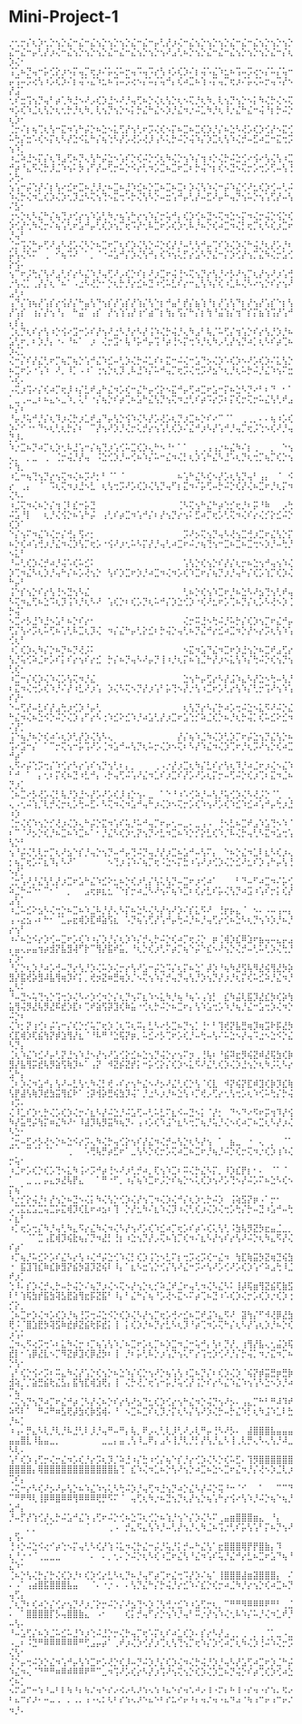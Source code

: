 # Mini-Project-1

⡐⢂⡒⡌⢆⡱⢂⡑⢢⡑⣌⠒⣌⠒⣌⢢⡑⢢⡑⢢⡑⣌⠒⣌⠒⡤⢃⡜⡰⢌⠒⣌⢢⡑⢢⡑⢢⡑⣌⠒⣌⠒⣌⢢⡑⢢⡑⢢⡑⣌⠒⣌⠒⡤⢃⡜⡰⢌⠒⣌⢢⡑⢢⡑⢢⡑⣌⠒⣌⠒⣌⢢⡑⢢⡑⢢⠜⣠⢃⠦⡑⢢⡑⣌⠒⣌⠒⣌⢢⡑⢢⡑⢢⡑⣌⠒⡌⢆⡱⢌⠂
⢨⢁⠦⡙⢤⠒⡥⢊⡕⡰⠢⡍⢤⡉⢖⡰⠌⡥⢌⠥⡒⢤⠩⢤⠩⡔⢣⠰⡡⢎⡱⠌⡆⢬⠡⣌⠱⣂⠦⢩⠤⡩⢔⠢⡌⠥⡌⢥⠒⡤⢩⠤⡩⢔⢣⠰⡡⢎⡱⠌⡆⢬⠡⣌⠱⣂⠦⢩⠤⡩⢔⠢⡌⠥⡌⢥⠚⡄⢎⠴⣉⠦⢱⠠⡍⢤⡉⢖⡰⠌⡥⢌⠥⡒⢤⠩⡜⠢⡜⣨⠁
⢂⠎⣒⢩⢢⡙⢤⠃⡴⢁⠳⣘⠢⠜⡠⢎⡱⣘⠢⠜⡘⢤⢋⠦⡑⢌⢆⢣⡑⢆⠢⢍⡘⢆⠳⡀⢇⢢⡙⢢⡑⠢⡅⠳⢌⡓⢌⠢⢍⠲⡡⢎⠱⣈⢆⢣⡑⢆⢂⡓⡘⢆⠳⡀⢇⢢⡙⢢⡑⠢⡅⡓⣌⠓⣌⠢⡱⡘⣌⠲⡐⠬⣁⠳⡘⢆⠸⡐⣌⠓⣌⠒⢬⠘⡆⡓⠬⡑⢆⡱⠂
⢈⡒⠌⡆⢦⢉⢆⢣⠒⣍⠲⢡⠓⡬⡑⠦⣑⠢⣅⢋⡜⢢⢃⠖⡩⢌⢎⠢⡍⠦⣉⠦⣉⢎⡱⡘⡌⠦⣑⠣⢜⡡⢎⡱⢊⡜⠢⣍⢊⠥⢓⡌⣒⠡⢎⠢⡍⢆⠣⡜⣑⠪⣅⠓⡌⢦⢑⠣⡜⡡⢜⡡⢜⡸⢠⠣⢅⡓⠬⡑⢬⠱⡌⡱⣉⢆⢣⠱⢌⡚⠤⣋⠴⣉⠒⣍⢒⡩⢢⠱⡁
⠰⣈⠵⣘⠢⡍⡌⢆⠹⣠⢋⠦⡙⢄⢣⠓⡬⣑⠢⢡⠎⡑⢎⠬⡑⢊⢆⠳⢌⡑⢢⠱⡌⢲⠰⡑⢌⡓⠬⣑⢊⠔⢪⠔⢣⢌⢣⠰⣉⠚⡴⠘⣄⠫⢌⡓⡸⣈⠱⢢⠅⡳⢠⠋⡜⠤⢋⡒⠥⡑⠪⡔⢃⠲⡡⣉⠦⣉⠖⣉⠆⡓⢬⠑⡆⢎⠢⣙⠢⢍⡒⡡⢒⡡⢋⠤⢣⢘⡡⢓⠄
⢢⢡⠒⡬⢑⡜⠌⡆⢣⠔⣊⠖⣉⠦⡘⡸⡐⠦⣉⠦⣘⠱⣊⠦⡑⣉⠦⣉⠦⣉⠆⡱⢌⢣⠱⢌⠒⡬⠱⣌⢊⠜⣂⢎⡱⢊⠤⢃⠬⠱⢌⡓⢌⠲⣁⢎⡱⢌⡱⢂⡹⣐⠣⢍⢢⢙⠢⣍⢒⠡⡓⢌⢣⠣⡑⠤⣒⢡⠚⡤⢃⡜⠤⣋⠜⡤⠓⢤⡙⢢⠥⡑⢢⢡⢋⡜⠤⢣⠌⣣⠂
⢐⠢⡑⢆⠣⣌⠓⡌⢦⢙⡰⢊⡔⢢⠱⣡⢃⠳⡐⢦⢡⠓⡔⢢⠱⡌⡒⢥⠚⡄⢎⡱⢊⠦⣙⠢⢍⠲⣑⠢⡍⠲⢌⡒⢬⡑⢪⡑⢎⡱⢊⡜⢂⠳⢌⡒⠌⢦⢡⢃⠖⣡⠚⡤⢃⢎⡱⢢⡉⢖⠩⡜⢂⠧⣉⠖⡡⢎⡱⢂⠧⡘⠦⡑⢎⠴⣉⠲⢌⡃⢖⡉⢆⠣⢎⡰⣉⠖⡘⢤⠃
⢈⡒⢩⢌⠓⡤⢋⠜⣠⠣⢜⡡⢌⠣⡑⠦⣉⠖⡉⢆⠎⡱⢌⢣⡑⠬⡑⢎⡜⡘⠤⢃⢣⠚⡤⢉⠎⡱⢌⡱⢌⠓⢬⡘⢆⡜⡡⡘⠆⡥⢣⢌⠣⠍⠀⢀⠀⠊⢦⠩⠜⠀⠁⡀⠈⠐⠬⣡⠚⡌⡱⢌⢣⠚⡄⢎⠱⢢⢅⡋⡔⣡⠣⡙⣌⠒⡌⡱⢊⡜⢢⡉⣌⠳⢌⡒⣡⢊⡕⢪⠄
⢢⠉⠖⡨⢓⡌⢣⠜⣠⢃⠎⡔⠣⣌⠱⡘⢤⢋⠜⡠⢎⡑⠎⡆⠜⡰⣉⠖⢬⢘⠢⢍⢢⡙⡔⢣⡘⠔⡣⠜⢢⡉⢆⡜⢢⠜⡰⢡⢚⡐⢣⢌⡁⢀⡜⡌⢆⠈⠦⠁⠠⣐⠣⢜⡑⠂⡑⢆⡓⡘⡔⣊⠦⣙⠰⢊⠥⣃⠎⡔⠒⣄⢣⠱⡌⢎⠰⣁⠧⢌⠣⠔⢢⡑⠎⡔⢢⠜⣠⢃⠆
⢠⠙⡌⢱⢦⡜⢡⡎⡔⢪⡜⡌⠓⣤⢣⠙⢢⡎⡜⢡⡎⡜⢱⡌⢣⠑⡆⠚⣤⠃⡞⡌⣦⢱⠘⡆⡜⢡⢣⠙⡆⡜⢢⡜⢡⡎⠑⡆⢣⡜⢡⡎⠀⢰⡌⡜⢢⠘⡄⠀⠓⣬⠁⢠⡎⠀⡜⢢⢱⢡⡜⢰⠊⣴⠉⡆⢳⡄⢫⡌⠓⡌⡆⢳⠘⣬⢱⡌⢲⠉⡎⡍⣦⢱⢩⡜⢡⠚⡄⡎⡄
⢈⢆⡙⢆⠎⡔⢣⠰⡑⢪⠔⣩⠒⡡⠎⡜⢢⠜⣐⠣⡘⡔⠣⡜⢨⠱⢌⡓⢬⡘⢄⠳⣠⠃⢧⡈⠥⢋⡌⢲⢡⡑⠎⡔⢣⡘⡱⡘⠦⣡⢃⠖⡀⠆⡱⡘⡄⠐⠄⠘⠦⠁⠀⡰⠀⢌⡒⣩⠂⢧⠘⡥⠚⡤⢩⠘⡴⢘⠢⡍⢒⠱⡘⢆⠳⡠⢃⡜⢢⡙⠴⡁⢆⠣⠎⡴⢉⠦⡱⢌⡁
⢌⠒⡌⠎⡜⣌⢃⠖⡉⢦⡉⢦⡑⢡⠚⣌⠱⣊⠤⢃⡱⢌⡓⠬⣁⠎⠆⣍⠒⠬⢌⠒⣡⠙⡢⢌⡱⠡⢎⡱⠢⠜⡡⢎⡱⠌⣅⢣⡑⠦⣉⠖⡡⠐⢡⠱⠀⠜⡀⠸⡁⠠⠰⠁⢐⢢⡑⢆⡹⢀⠧⣘⠱⡌⠥⠚⢤⡉⢖⡩⢌⢒⡩⠜⣢⠑⢆⡘⢆⠥⡓⠬⡘⣌⠱⢢⠍⣒⠡⢎⠄
⠠⢍⡰⢩⠔⡌⢎⠴⡉⢖⡸⠰⡌⣃⠞⣠⠓⣌⠲⡡⢎⠒⣌⠓⡤⢊⡕⠢⣍⠚⡤⢋⠴⣉⠖⣡⠒⡍⠦⣑⠣⡙⠔⠃⠆⠙⠀⠂⠁⠁⣀⢀⠤⣀⠆⠦⣄⠢⣀⠱⡀⢅⠃⠐⡌⢦⡑⠎⡴⢉⠦⣡⠓⣌⢣⡙⢢⢍⠲⣐⢃⠎⡴⠩⡔⡩⠆⡍⢎⡒⢍⡒⠥⣌⢣⢃⠞⣠⠓⡌⠆
⠘⡤⡘⢥⠚⡘⡌⢆⠹⡰⢌⡓⡰⣁⠞⣠⠙⡤⢣⡑⢪⠱⢌⠣⡜⡡⢜⡡⢆⡙⡰⣉⠦⡑⠎⠔⠉⠈⠁⠀⢀⢀⡀⠄⠄⢦⠰⡡⢎⡱⠌⠊⠐⠂⠙⠢⢆⢃⢆⡓⡌⠆⠀⠉⡜⢢⠜⡱⡘⢌⡒⢅⡚⡔⢢⢡⢃⢎⡱⠌⣌⠚⡰⠣⡜⢡⠚⡘⢤⡉⢖⡨⢑⠢⢎⠜⡘⢤⡙⡸⠄
⠱⡐⣉⠦⡙⠴⡉⢆⡱⢂⠧⣘⢡⠒⡌⢦⢙⡰⢡⢊⠥⣉⢎⡱⢄⠓⠢⠘⠂⠁⠁⠀⡀⢀⢠⢠⡐⠦⣌⠳⠌⡆⢀⠀⠀⡀⠀⠑⢢⢄⡀⠀⡀⣀⠀⢀⠀⢈⡒⢬⡘⡜⢤⠀⠨⣑⢊⡱⡘⠤⢊⠦⠱⡌⠥⠒⣌⠲⢌⡃⢆⡱⢡⠓⣌⠣⣘⠡⢆⡙⢆⢒⡉⢦⡉⢎⡑⢢⠅⢳⡀
⠰⣁⠒⢦⢙⢢⡙⡔⢢⢍⠲⢌⠦⡩⠜⡂⠃⠈⠁⠈⠀⠀⠀⠀⠀⠀⠀⠀⠀⠦⢡⠓⣌⠣⢎⠢⡜⡡⢆⢣⡙⢤⠃⢠⡄⠀⠈⠀⠪⡔⠀⢀⡄⠀⠈⠀⠩⢆⢍⠲⡰⣘⠢⣃⠀⢆⢣⢒⡩⠜⡡⢎⡱⢌⢣⡙⢤⠋⡆⣍⠲⠌⡥⢋⠤⡓⠬⡑⢎⡜⢌⠦⣉⠖⡘⢆⡍⠲⢌⠣⠄
⠰⣈⢍⠲⢌⠦⡑⡌⢲⢈⠇⣎⠒⡥⣙⠀⠀⠀⠀⠀⠀⠀⠀⠀⠀⠀⠀⠀⠀⢈⠣⢍⢢⠓⣌⠓⡴⢑⡊⢖⡘⠆⡭⠘⠷⠀⠀⡠⢓⠬⣡⠘⡇⠀⠀⢆⡘⢌⢪⡑⠦⢡⠓⡬⠀⢠⢃⠎⡴⣉⠲⢡⠚⡌⠆⡜⢢⡙⡔⢢⠅⣋⠴⡉⢖⡡⢃⢍⠲⢌⠎⡔⢌⡊⡕⣊⠬⡑⢎⡱⠁
⠑⡌⢢⠍⠲⣌⠱⢌⡒⡌⢚⡄⢫⠔⡂⠀⠀⠀⠀⠀⠀⠀⠀⠀⠀⠀⠀⠀⠀⠀⡩⠜⡢⢍⢢⡙⢤⠣⢜⢢⣉⢚⡰⣉⠖⣌⢣⡑⡍⠦⡑⢎⠴⢡⢚⡰⡘⣌⠲⢌⡱⢣⡉⢖⡡⠐⢪⠜⡰⢂⠥⠣⡍⡜⡘⢤⢃⠴⣉⠖⠬⡐⢦⢙⢢⠒⣉⠦⣉⠦⣉⢒⠢⡱⡘⠤⢓⡘⠢⣅⠃
⠘⠤⢃⢎⡱⢌⡚⠴⡘⢬⠡⢎⠥⣊⠅⠀⠀⠀⠀⠀⠀⠀⠀⠀⠀⠀⠀⠀⠀⠀⢡⢣⡑⢎⢢⡑⠎⡜⡌⢆⡒⠦⣑⢢⠚⢤⢢⠱⢌⡱⢉⠲⣌⠣⢆⡱⡘⢤⠓⡌⠦⡡⢜⢢⡑⠀⢣⠎⡱⣉⠖⡱⡘⠴⣉⠲⢌⠲⡡⢎⠱⣉⠖⡌⢦⡙⡰⡘⢤⠓⡌⢎⡡⢱⡉⢎⡱⢌⠓⡤⠃
⢨⠑⡎⢢⡑⠎⡔⢣⢘⠢⣙⢢⠣⣌⠀⠀⠀⠀⠀⠀⠀⠀⠀⠀⠀⠀⠀⠀⠀⠀⢃⠦⡑⢎⢢⠱⣉⠖⡘⠦⣑⠣⠜⣢⢙⢢⢃⠞⢤⠣⢍⠲⣄⢋⠦⣑⠩⢆⡹⢨⠱⡘⢆⠣⠜⠀⢡⢎⡑⠆⢎⡡⡙⢆⠥⠚⡌⡱⣑⢊⡱⠐⢎⠜⣂⠖⡡⢉⠦⡙⡌⢆⡡⠣⢜⠢⡱⢈⡓⢬⠁
⠢⣉⠔⡣⣘⠱⣘⠢⣡⠃⠦⡑⠎⡔⠂⠀⠀⠀⠀⠀⠀⠀⠀⠀⠀⠀⠀⠀⠀⠀⢌⡒⠭⣘⠢⢓⠬⡘⠥⡓⡌⢎⡱⢢⡉⠖⣌⠚⡤⢋⡌⢣⠔⡩⢆⠥⢋⠦⢡⢃⠧⣉⢆⡹⢌⠀⠲⡌⣌⠓⡤⢃⡕⣊⠆⡓⢬⡑⢤⢃⠦⡙⣌⠚⡔⣊⠴⣉⠲⡑⡜⠢⡔⡩⢆⢣⠱⢡⢊⢆⠃
⠰⡁⢎⡱⢄⠳⡌⡑⠦⡙⠦⡙⢜⡨⠅⠀⠀⠀⠀⠀⠀⠀⠀⠀⠀⠀⠀⠀⠀⠀⠢⣍⠲⣡⠙⣌⠲⣉⠖⡱⣘⢢⡑⠦⣉⠞⣠⢋⡔⢣⡘⢥⢊⠵⣈⠖⡡⠎⡅⠎⡔⢢⠎⡔⣊⠀⡓⡌⠦⡙⢤⠣⠜⡤⡙⢸⠰⡘⢆⡍⠦⢱⣈⠓⡜⡰⠢⣅⢣⠱⡌⢓⠬⡑⢎⢢⡙⢢⢃⢎⠂
⠰⣉⠒⡌⢎⡱⢌⠱⢌⡡⢣⢍⠲⡘⣌⠀⠀⠀⠀⠀⠀⠀⠀⠀⠀⠀⠀⠀⠀⠀⣑⢢⠓⡤⢋⡔⠣⡜⣨⠱⣄⠣⡜⣑⠢⢓⠤⢣⡘⠆⣍⠲⢌⢒⡡⢎⠱⡘⠌⡜⠰⣃⠜⡰⢡⠀⡱⢌⠣⢍⠢⡙⡜⡰⢡⠃⡥⢙⠢⡜⡐⢣⠰⣉⠖⡡⢃⡔⢣⠱⡌⢃⡒⢩⠜⢢⠱⢡⠎⡜⠂
⠑⠤⢋⡜⠤⣃⠎⡜⣠⢓⡰⢊⡱⠘⡤⢃⠀⠀⠀⠀⠀⠀⠀⠀⠀⠀⠀⠀⠀⠀⢆⢣⡙⡔⠣⡌⡓⠴⡡⢒⠬⣑⠢⣅⠫⠜⠬⡑⣌⠓⣌⠲⢌⠦⣑⠪⡑⠬⡑⢌⡱⢠⠋⡔⠣⢐⠱⣊⠕⣊⠱⡘⠴⣡⢃⡜⡰⣉⠖⣡⢑⡊⠵⣈⢎⡑⠦⡘⢆⡓⢬⡁⢎⠥⣊⠕⣊⠲⠌⡜⡁
⢨⠑⢦⡘⠦⡑⢎⠴⠡⢆⡱⢃⡜⡱⢌⢣⠣⢄⠀⠀⠀⠀⠀⠀⠀⠀⠀⠀⠀⡜⡌⢦⠱⣈⠳⢌⡱⢃⡱⡉⠖⡬⣑⢢⡙⣌⢣⡑⠦⢩⠔⣩⠒⡌⠀⠁⠉⡒⢍⢢⠒⡥⢩⠜⡡⢈⠲⣡⠚⠤⢣⡙⢆⠥⡒⢌⡱⠢⢍⠆⠣⡜⠱⣌⠲⢌⡱⢉⠖⡘⢆⡩⠜⢢⡑⢎⠴⣉⠚⡴⠁
⢄⠫⠔⡬⢑⡩⢒⡌⠱⢊⡔⠣⡔⢡⠎⢢⡙⢢⢃⠆⡄⡀⠀⠀⠀⢀⠠⡐⡜⡰⣉⢆⠳⡌⣃⠎⡔⢣⢆⠹⡘⠴⣈⠖⡰⢌⠢⣌⠱⠃⠚⠀⠁⠀⡄⢂⠆⡍⢎⠦⣙⠰⣃⠚⡄⠠⡓⢤⢋⠬⢡⠜⣌⠲⣁⠎⡰⣉⠎⡜⡡⠜⡡⢆⡍⡒⠤⢋⠬⡑⢎⡰⢉⠆⣍⠲⣈⠦⡙⡰⡁
⢈⠦⣉⠔⡣⢜⡡⢌⡃⢧⡘⡱⣘⠢⡜⡡⠜⡡⢎⡸⢰⡑⢢⠄⣀⠀⠁⠑⠘⠰⠡⢊⠵⡘⠤⢣⡘⢥⢊⡱⢌⠣⢜⡨⡑⠈⢁⠀⡀⢄⠠⢂⠬⢱⡈⢇⡚⢌⡒⢆⡡⢓⠤⣋⠄⠣⢍⠲⢌⠲⣡⠚⢤⠓⡰⢌⡱⠢⢍⡒⡡⢎⠱⢢⠜⡡⢎⠱⣊⠱⣊⠴⢡⠚⡤⢓⡰⣘⠰⡱⠀
⢈⡒⢌⢎⠱⢢⡑⡊⢜⡰⢌⡱⢄⠓⡬⡑⣍⠲⢡⠎⢥⡘⠥⠚⢤⡉⠖⡤⢂⠤⣀⠄⣀⢠⠠⠀⢘⠢⣃⠦⣉⠞⣠⠱⣡⢙⠢⠱⠈⠆⠉⠈⠜⡢⡑⢎⡘⠦⣉⠦⠱⣉⠦⠁⠂⡘⣌⠣⢎⡱⢂⡝⢢⡙⠔⣃⠲⣉⠦⠱⡑⡊⡕⣃⢎⠱⡈⠧⢌⡓⢤⢃⠣⣍⠲⣡⢒⢡⢣⡑⠃
⢢⠘⡬⢌⢃⢇⡒⡉⢆⠜⣢⠑⡎⡘⢤⡑⢢⡙⠤⠚⡤⢙⠬⡙⢤⡘⡜⡰⣉⠦⣡⠚⠤⢣⠍⡄⠀⠑⠦⡑⣌⠲⣁⠇⣆⠣⢎⡰⢄⡂⢦⡉⢖⡡⠍⣆⠹⡄⠣⠜⠁⠀⠀⠀⠀⠀⠢⢙⡰⢨⠱⠌⢦⡉⢖⠨⣑⠢⡍⣓⠰⢡⠜⡰⢊⡱⢌⡑⣊⠜⣂⠎⡱⢠⠓⡤⢣⢘⠢⡜⡁
⢈⡒⢡⠜⡘⣌⢣⢃⡜⡰⣉⠖⣡⠓⣌⠱⣊⠕⣂⠦⡑⢎⡰⢃⡌⢣⢅⢣⡙⠤⣉⠖⡰⢊⠴⠁⠀⠀⠀⠃⠙⠤⠋⠴⣉⠲⠌⡥⢊⠵⣈⠓⠬⠑⠂⠉⠂⠁⠀⡀⠀⠀⣠⢖⡶⣆⣂⠈⠑⡎⡒⠴⣈⠣⠜⢢⠍⢦⠱⣉⠆⢎⡔⣃⠎⡥⢌⢣⡙⠴⣩⠰⢡⠎⡒⡅⢎⡜⣠⢣⠁
⠰⣈⠥⣊⠕⣢⠣⢌⢒⡑⠦⣉⠦⠱⣈⠧⡘⡜⢄⠣⡍⠦⣑⠣⢌⠣⡜⢢⠜⡱⠌⡎⣅⠫⠜⠀⢘⡖⡦⣄⠈⠀⠢⠄⠠⠤⢠⠤⡄⢠⠠⣔⣢⠠⠆⠓⠂⠈⣁⡤⣖⢾⡱⣏⠾⣵⢫⣆⠀⠡⡙⢦⢡⢋⡜⢡⠚⡤⢓⠬⡘⠦⡘⢤⢋⡔⢊⠦⣑⠣⢆⡙⢢⠱⡱⡘⠦⡘⡔⢢⠃
⠰⠌⠦⣑⠪⡔⡱⢊⠤⣉⠖⡡⢎⠱⠰⡌⡱⡘⡌⢆⡱⠱⡌⡚⢄⡓⠬⡑⢎⠴⡉⢖⡨⡑⠀⡶⢈⢾⡱⣎⠿⣱⠖⣦⢤⠤⣄⡤⣠⡄⣤⢄⡤⣤⢲⡴⣺⡝⣧⣻⢼⠋⡗⠉⢻⡜⣯⠞⣥⡀⠘⢆⡑⢎⡰⢃⠍⡴⡉⢦⠑⡬⠑⣎⠢⠜⢢⡑⢌⡚⠤⢃⠥⢃⡱⢌⢓⡘⡌⡱⠂
⠘⡌⡑⢆⡱⡘⠴⡡⢚⠤⡙⡔⢣⡘⡱⢌⠥⡱⢌⡒⡔⢣⠜⣡⠒⡬⣑⠩⡌⢆⡍⠦⣑⠁⡼⡱⠘⢦⠳⣜⢫⢧⠻⣜⢮⢻⣜⡳⡵⣻⡜⣯⢞⡵⣻⠼⣧⢻⢶⡹⠎⡅⡀⢞⡲⣝⠶⣛⢶⡱⡈⠢⢍⢢⠱⡌⡚⢤⡙⢤⢣⡘⡱⢢⡙⡜⡰⡘⢆⡍⢎⠥⣊⠵⡘⣌⠲⡘⣄⠣⠅
⠘⠤⣙⠢⢥⢙⢢⡑⢩⢒⡱⢌⠣⠔⡱⢊⠲⡑⡌⢆⡙⢢⠍⣆⠱⠢⣅⠳⡘⢦⠘⢦⠡⢠⢱⡃⠀⣎⠳⣬⢇⣯⡹⣜⣎⡳⢎⡵⢳⣥⢻⢬⡻⣜⢧⡻⣜⠯⣞⡱⣏⠆⢉⠞⣵⢫⡽⣹⢎⠷⣥⠐⢊⢆⡓⠬⡑⠦⣉⠖⡄⢣⠱⣡⢒⡡⠱⡘⢦⡘⣌⠒⣡⢒⡱⢌⠲⡑⠬⡑⠆
⢌⠱⡂⡝⢰⢊⠆⡬⢡⠒⡌⢎⡑⡊⢥⡉⢖⡱⢈⢆⠩⢆⠭⡄⣃⠣⠔⡣⣉⠦⡙⢢⡁⢘⠂⠃⢹⢞⡝⣧⣛⢶⡹⢶⣩⠗⡯⣜⡳⢎⣏⢾⡱⢏⣮⢳⡝⡾⣱⢻⡜⣆⠈⠘⠧⠛⠘⣑⢯⡝⡶⡀⠥⣊⠔⡣⢉⠖⡡⢎⡘⠤⢓⠤⢣⠌⠥⣑⠢⡜⢤⠩⣐⠢⣑⠪⡑⣌⠣⡙⡄
⢈⢆⠱⣌⠱⣊⠜⡤⢃⡝⣘⢢⠱⣘⠢⡜⢢⠜⣡⢊⡕⣊⠦⣑⢢⡙⢬⡑⡔⢢⠍⡲⢀⢘⢧⠆⠘⣮⠽⣖⡻⢮⣝⠾⣜⢯⣳⢎⡷⣻⡜⣧⢻⡭⣞⢧⡻⣵⢫⢷⡹⠦⠁⢠⡝⠀⠺⣝⡮⣝⡞⡅⠒⡥⢊⡕⡌⢎⡱⠢⣅⠫⠜⣌⢃⢎⡱⢌⡱⣘⢢⡑⢆⠳⡨⢅⠣⡔⣡⠓⡄
⢈⠆⡱⢌⠲⣡⠚⡄⢣⠜⠤⣃⢣⢂⠳⢌⡃⢞⠠⠎⡔⢢⠓⣌⠢⠜⡢⠜⣌⢃⢎⡑⢣⠈⢎⣇⠀⠺⡝⢮⡝⣏⠾⣹⢎⡷⡹⣎⢷⢣⡟⣼⢣⢷⡹⣞⣳⣭⢻⣎⠗⠁⢐⡽⢺⡵⣛⢮⣳⡹⢬⠁⡘⣐⠣⡰⡘⠦⣑⢣⠰⡉⢞⡠⢋⡔⢂⢣⢒⡡⢆⠱⢊⠥⢓⡌⡓⢬⠰⡩⠄
⢌⠸⣁⠎⡱⢂⡓⢌⡡⢎⡱⢌⡒⠌⣆⠣⡜⠬⣑⡘⠬⣡⢋⠤⢃⠥⣃⠍⣆⠪⠤⣙⠢⡅⠈⡜⡂⠀⠙⠢⠙⠔⠫⠖⡭⢲⠹⡜⢪⠳⡜⣥⢛⡬⢳⡍⠶⣌⠳⠜⠂⠸⣼⡹⢧⡻⣭⠳⢦⡙⠄⢠⠰⡡⢎⠱⣨⠑⣆⠣⢒⡉⢦⡘⢥⡘⢌⠢⢎⠴⡉⠦⣉⢆⠣⡜⡰⢌⠣⣑⠂
⢈⡒⠤⣋⠔⡣⢜⠢⡑⠦⣑⠪⡔⡩⢄⠳⢌⡓⢤⢊⡕⢢⠎⡜⣌⠲⢌⡚⠤⢣⡑⢆⠣⡜⢢⠀⠁⠀⣦⣀⠀⠐⠀⢄⠀⡀⠀⠈⠁⠉⠈⠀⠉⠈⠁⠈⠁⠀⠀⢀⠀⠀⠡⢛⢧⡛⡴⣋⠖⠁⣀⢣⠣⡑⢎⡒⡡⢍⠴⣉⠦⣉⠖⡘⢦⡘⠬⡑⢎⡒⢍⠲⡐⢎⡱⢰⠱⢌⡒⢥⠂
⠰⣈⠖⡡⢎⡑⢎⡡⢙⠢⣅⠳⢨⠔⡩⠚⡴⢘⠢⠜⡰⢃⡚⠴⡀⢏⢢⠱⣉⠆⠭⢌⡓⣌⠣⡍⡀⠸⡱⣎⡟⡆⠂⠄⠀⠈⠁⠈⠀⠁⠀⠀⣀⢀⡀⡤⣄⡲⣜⢧⡟⣄⠀⠀⠁⠛⠐⠋⡀⠰⡌⢦⠱⣉⠖⡨⡑⠎⢦⡑⠢⢅⢎⡱⢢⠜⡡⢙⠢⡜⠬⡡⠍⠦⣑⠣⢎⠢⡍⢦⠁
⠱⡐⡊⡕⢬⡘⠆⡜⢢⡑⠦⣙⠢⢌⡅⠳⢌⢣⡑⢊⡱⢌⡜⢢⢉⠲⢌⡱⢌⠚⡌⢆⡱⢂⡓⠬⡱⠀⢨⢵⣫⡝⡶⠠⠁⡒⠂⠀⠀⡠⢉⣍⣌⣡⣉⢥⣉⡥⣍⢾⡹⢎⣇⠖⠴⣢⠆⢹⠀⡑⡜⣂⠳⠌⣆⠱⢌⡹⠰⢌⢃⢎⡰⢌⡱⢌⢒⡡⢓⡌⡓⠤⣙⠰⣡⠚⠤⢓⠌⣆⠃
⠰⡁⢖⡡⢒⡌⠳⡘⢤⢃⠳⣄⠫⡔⣌⠳⢌⠲⢌⠣⡜⢢⠜⡡⢎⠱⣊⠴⡉⢖⡡⠎⡴⠡⢎⢅⢣⢃⠨⣳⢧⡻⣝⡳⣖⣤⣈⣀⡀⠀⠀⠀⠈⠁⣉⢠⣏⢾⡹⢮⣗⢦⡌⡙⠲⣜⡃⢘⡆⠰⣑⢢⡙⡜⡠⢍⠦⢱⡉⢎⠲⠌⣆⠣⡜⢢⠎⡔⢣⠜⠬⡑⢆⠳⣄⠫⡜⢌⠎⡴⠁
⠰⡉⢦⡘⠥⣊⠕⡡⠎⣌⠣⡔⢣⠰⢌⠚⡬⣑⢊⠱⢌⡃⢎⡱⢨⢑⠢⣃⠍⡆⢒⡩⢔⡩⢎⠒⣌⠲⠀⢳⣏⢷⣭⡳⣝⢶⣙⢮⣳⠐⠀⣯⣹⢹⣎⠷⣎⡷⣻⡝⣮⡳⣽⡹⣝⢮⠇⠸⡄⠁⣆⠣⣒⢡⡑⢊⡌⢣⠜⣌⠒⡩⠔⢣⠜⡡⢊⠜⡡⢎⡱⢡⠊⠵⣠⢓⠸⣈⠞⡰⡁
⢑⠸⠄⡎⡱⢌⡚⢄⡓⠤⡓⢬⡑⠌⢦⡙⡰⢌⠢⢍⠢⡜⢢⡑⢆⡊⠵⣈⠞⣈⠖⢤⢃⠲⢌⠣⣌⠣⠅⢸⡼⢯⣶⢻⣝⣮⢏⣷⣫⠇⠃⢱⢯⣳⡞⣯⣳⢽⣣⣟⣵⢻⣖⡯⣝⣯⠃⠸⡄⠃⣌⠓⡌⢦⠘⡡⢜⠢⣍⠢⠍⡴⢉⠦⣙⠰⠡⢎⡱⢌⡒⡡⢎⡱⡐⢎⡱⢐⡊⡕⡀
⢈⠦⣉⠖⡱⢌⠲⡡⢎⡱⡘⢦⢘⡩⢒⠬⣑⠪⡑⢎⡱⢌⠣⡜⢢⡉⢖⡡⢚⠔⣊⠦⣉⠞⣨⠱⣄⠫⠜⠀⣽⢳⡌⠋⠺⢜⡿⣜⣳⢟⠨⠈⣿⣱⣟⡳⢽⣫⠷⣞⡾⣝⣮⢗⡯⣞⡅⢸⠀⡅⢎⡱⡘⠦⡙⡔⣃⠣⢆⡹⠘⡴⢉⠲⡡⢍⠓⡌⢆⠣⡜⢡⢆⡱⡘⠦⡑⢎⡰⢡⠅
⣈⠲⢄⠫⢔⡩⢒⠡⠆⣅⠳⢌⡒⠰⡉⢦⢡⢣⠱⡈⠦⣉⠖⡡⢆⡉⠦⡱⣉⠲⣈⠒⢥⠚⡄⢣⠆⡙⡜⡀⢰⢻⡜⣧⢄⢂⣬⡱⢯⣞⡇⠂⢡⡿⣜⣇⠢⡉⠻⣝⡾⣹⢎⡿⣜⡳⠆⢸⠀⡘⠆⡥⢃⠧⡑⡰⢡⡙⢢⢅⠋⡔⢩⢒⡱⢊⠜⡘⡌⡓⢬⡁⠲⡐⣍⠲⡉⠦⡑⢣⠂
⢠⠃⢎⡑⢪⠔⡩⠆⠭⣄⠳⢌⡜⢡⡑⢎⢢⡑⠦⣑⠱⡌⢎⡑⢢⠜⡑⢦⢡⢣⠰⣉⠦⡙⡌⠆⢎⡱⢌⡱⠈⢮⡝⡾⣭⣛⡶⣛⡷⣺⢵⡈⡈⣵⣛⣮⢗⣌⣣⡄⣯⢳⣏⢾⣱⢟⡄⢸⠀⢌⡓⢜⡈⢖⢡⠒⡥⡘⢥⢊⡜⢨⡑⠎⡔⠣⣌⠱⣌⠱⢢⢡⠣⣑⠢⡱⡘⠴⡉⢦⠁
⠠⢍⢢⡙⢢⡙⠴⡉⠖⣌⠚⡴⢈⠣⡜⢌⠦⡑⠎⡔⢣⠜⣢⠙⣂⢎⡱⢊⡔⢢⠓⣌⠲⡑⢬⡙⢢⠜⡢⠄⢠⣄⡉⠓⠃⠛⠼⠹⠞⠵⠫⠇⠁⠀⠛⠬⠛⠶⣣⢟⡼⣳⢎⡷⣫⢾⠄⠘⠀⠢⣉⠦⣉⠎⢆⡹⡐⡍⢆⠣⡌⢣⠜⡱⢌⡓⠤⡓⣌⠱⡃⢆⠳⣨⠱⣁⠇⣓⡘⠦⡁
⠰⢠⠄⡛⣄⠣⢇⡘⢇⡘⠧⣘⢃⠇⡸⡘⢤⠛⠤⠛⡄⢧⡀⠟⡠⢄⢃⢇⡸⢃⠜⡠⢇⠛⡤⢘⠣⠜⡣⠄⠀⣼⣿⣿⣿⣧⣤⣤⣤⣤⣤⣿⣇⠸⣧⣤⣀⡀⠀⠀⠀⠀⠀⠀⠀⣀⣀⡄⣤⢀⢣⠸⣀⠟⡄⣠⠣⢸⡘⢇⡘⡃⡜⢣⡘⣄⠣⢸⢀⢇⡛⢄⠣⢄⢣⡘⠼⣀⠣⢇⠄
⢡⠃⢎⡱⢠⢋⡒⢌⡒⣌⠲⡡⢎⡘⡔⡩⢆⡹⡈⠵⣘⠰⡌⣓⠰⢊⡌⢦⠑⡎⡘⡔⢊⡱⢌⠣⡑⢎⠥⣋⠄⢹⡻⣿⣿⣿⣿⣿⣿⣿⣿⣿⣿⡄⢿⣿⣿⣿⣿⣿⣿⣿⣿⣿⣿⣿⣿⣧⢙⠀⣎⠱⢌⠲⣁⠦⡑⢣⠜⢢⡑⠴⣉⠦⣑⠢⣉⠖⣌⠲⡘⡌⢜⠢⡱⣈⢇⡰⢉⠎⡄
⠠⢍⠒⡔⠣⢎⠜⡢⠜⡤⢣⡑⠦⠱⣌⠱⢢⢅⠣⢓⠬⡱⡘⢤⢋⠲⣘⢢⡙⠴⡑⣌⠣⡜⠬⡑⢭⠘⠒⠈⠊⠀⠀⠁⠀⠀⠉⠉⠙⠉⠛⠟⠻⢇⢸⡿⠿⣿⠿⠿⢻⠿⠿⠿⢟⡛⠫⠍⠈⠀⢤⢋⢆⠳⡐⠦⣙⢢⡙⢆⡜⢢⡑⢦⢡⠓⡔⢪⠔⢣⠱⡘⠬⡑⢦⠑⢦⡘⣡⠚⡄
⡘⠤⡋⡜⢱⢊⡜⢄⡓⠬⣡⠚⣌⠱⢠⢋⠖⠬⡑⢊⠦⣑⠩⢆⢊⡑⠦⢱⡘⢢⠑⡌⡱⢌⠣⠍⢀⣤⣶⣿⣿⣿⣶⣄⠀⠘⡄⠀⠀⠀⠀⠀⡀⡀⠀⠈⠁⠀⠀⠀⠀⠀⠈⠀⠀⠀⢀⠠⠀⡚⣄⠫⣄⢣⠱⡘⠤⢃⡜⢢⡘⢄⠳⣈⠦⢩⡐⢃⠎⡥⢣⢡⠃⡍⠦⡙⢢⠜⡄⢫⠄
⢘⠰⡑⠬⣑⠪⢔⠊⡴⢑⠢⡍⢤⢃⠣⢎⡜⢱⠨⣅⠲⢌⡓⣌⠒⡬⡘⢥⡘⡅⡚⠤⠓⣌⢣⠁⣖⣿⣿⣿⢿⡟⡟⣿⣷⡄⠹⠀⠀⢆⠘⡐⠐⠈⢀⣀⣀⣀⠀⠀⠀⠀⠀⠄⠀⠄⡀⢂⠄⡑⠬⡑⢆⠣⢎⠰⣉⠖⣌⢣⠘⣌⠲⢡⠎⢥⡘⣌⠚⡔⣃⠦⣉⠖⣡⠙⢦⠘⣌⠱⠂
⢈⠦⡑⢣⢌⡓⡌⡓⢌⢎⡱⡘⠆⢎⡱⢊⡔⣃⠣⢆⡙⠦⡘⢤⠋⡴⢉⠖⣌⢒⠩⡜⡱⠌⢦⠁⢸⣿⣿⣿⣼⣶⣽⣿⣿⣿⡄⠀⠌⠄⠠⠁⢠⣴⣿⣯⣿⣿⣿⣧⣤⠀⠀⠈⠄⠐⡐⠠⠀⠄⢣⡙⣌⠓⡌⡓⢬⡘⡔⣊⠱⠌⣎⡑⢎⡒⠴⣈⠳⡘⡔⢢⡑⢎⠴⣉⠦⡙⢤⢋⡄
⡈⢆⡙⠆⢎⠴⡑⡌⢊⡔⢢⡙⠜⡰⡈⡕⡒⠬⡑⡌⠜⣢⢙⠢⡱⢈⢣⢚⡐⣊⠱⠰⣡⢋⡒⢆⡀⠉⠛⠛⠻⠿⠿⠿⠟⠛⠃⢀⣈⠄⠀⠁⣿⣿⣿⣿⡏⡣⢤⣿⣿⣷⣄⠀⠠⠂⠀⠀⠀⢎⡅⡚⢤⠋⡔⡑⢢⠱⡘⢤⠃⠭⡐⡜⢢⠱⢌⢂⠧⠱⡌⠥⡘⢌⠲⣁⠞⡘⠤⢣⠄
⠘⠤⣡⢋⡌⠦⡱⣈⠥⣊⠥⣘⠱⡰⢑⠬⣘⡑⡒⢌⡓⢤⡉⢖⠡⡍⢆⠎⠴⣁⢎⡱⠄⡎⡔⠣⡜⣠⢀⡀⢀⠀⡀⢀⠈⡁⣀⠠⣀⠠⣀⠆⠨⣙⠛⠿⠿⠿⠿⠿⠿⠛⢋⣠⡤⡴⠁⢀⠞⡰⢌⡱⢊⡜⡰⢉⢆⢣⢙⢢⡉⢖⠱⡌⡱⢊⠴⡉⢆⠳⢌⡱⢘⠬⠱⢌⡒⡩⢌⢣⠂
⢨⠑⡤⢒⠬⡱⡑⣌⠲⢡⠚⡤⢣⠱⣉⠖⡡⢜⡑⢎⡸⠤⡙⠬⡱⡘⡌⢎⡱⢌⠲⢌⡓⢬⡘⡱⡘⢤⠣⡜⣡⢋⠴⣉⠖⡱⣈⠓⡬⠱⣌⠲⢄⠈⠙⠛⠛⠶⠿⠾⠿⠿⠟⠛⠉⣀⠲⢩⠜⡡⢎⡔⠣⡜⡰⢩⠜⢢⢍⢢⡑⢎⡱⢌⡱⣉⠦⡙⢬⡑⠎⡴⢉⢎⡱⢊⠴⣑⢊⠦⡁
⠢⠍⠴⠉⠒⠱⠘⠤⠃⠇⠳⠘⠆⠳⠌⠲⠑⠎⠔⠪⠔⠣⠜⠱⠢⠱⠘⠦⠑⠎⠲⠡⠚⠔⠸⠐⠍⠆⠓⠸⠐⠎⠲⠐⠎⠱⠄⠫⠔⠃⠦⠉⠎⠜⠂⠒⠤⠠⠀⠄⠠⠄⠰⠐⠢⠅⠣⠃⠎⠱⠢⠜⠑⠦⠑⠃⠎⠥⠊⠖⠘⠆⠲⠌⠲⠐⠦⠙⠴⠈⠳⠰⠉⠖⠰⠉⠖⠌⠲⡘⠄
